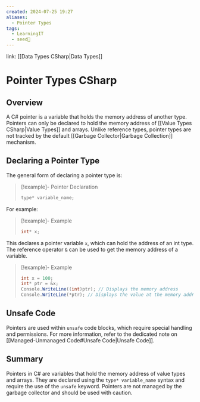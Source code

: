 ```yaml
---
created: 2024-07-25 19:27
aliases:
  - Pointer Types
tags:
  - LearningIT
  - seed🌱
---
```


link: [[Data Types CSharp|Data Types]]

# Pointer Types CSharp

## Overview

A C# pointer is a variable that holds the memory address of another type. Pointers can only be declared to hold the memory address of [[Value Types CSharp|Value Types]] and arrays. Unlike reference types, pointer types are not tracked by the default [[Garbage Collector|Garbage Collection]] mechanism.

## Declaring a Pointer Type

The general form of declaring a pointer type is:

> [!example]- Pointer Declaration
> ```csharp
> type* variable_name;
> ```

For example:

> [!example]- Example
> ```csharp
> int* x;
> ```

This declares a pointer variable `x`, which can hold the address of an int type. The reference operator `&` can be used to get the memory address of a variable.

> [!example]- Example
> ```csharp
> int x = 100;
> int* ptr = &x;
> Console.WriteLine((int)ptr); // Displays the memory address
> Console.WriteLine(*ptr); // Displays the value at the memory address.
> ```

## Unsafe Code

Pointers are used within `unsafe` code blocks, which require special handling and permissions. For more information, refer to the dedicated note on [[Managed-Unmanaged Code#Unsafe Code|Unsafe Code]].

## Summary

Pointers in C# are variables that hold the memory address of value types and arrays. They are declared using the `type* variable_name` syntax and require the use of the `unsafe` keyword. Pointers are not managed by the garbage collector and should be used with caution.
